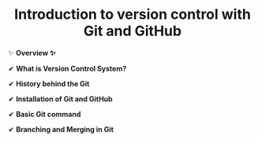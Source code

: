 <h1 align="center">Introduction to version control with Git and GitHub</h1>


 ✨ **Overview ✨**

 ✔ **What is Version Control System?**

 ✔ **History behind the Git**

 ✔ **Installation of Git and GitHub**

 ✔ **Basic Git command**

 ✔ **Branching and Merging in Git**

